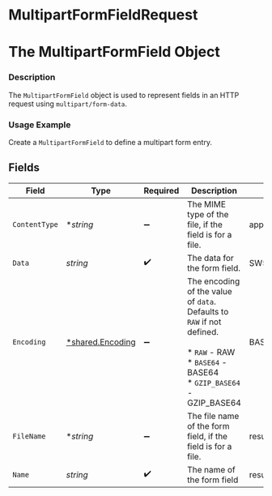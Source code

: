 # MultipartFormFieldRequest

# The MultipartFormField Object
### Description
The `MultipartFormField` object is used to represent fields in an HTTP request using `multipart/form-data`.

### Usage Example
Create a `MultipartFormField` to define a multipart form entry.


## Fields

| Field                                                                                                                                   | Type                                                                                                                                    | Required                                                                                                                                | Description                                                                                                                             | Example                                                                                                                                 |
| --------------------------------------------------------------------------------------------------------------------------------------- | --------------------------------------------------------------------------------------------------------------------------------------- | --------------------------------------------------------------------------------------------------------------------------------------- | --------------------------------------------------------------------------------------------------------------------------------------- | --------------------------------------------------------------------------------------------------------------------------------------- |
| `ContentType`                                                                                                                           | **string*                                                                                                                               | :heavy_minus_sign:                                                                                                                      | The MIME type of the file, if the field is for a file.                                                                                  | application/pdf                                                                                                                         |
| `Data`                                                                                                                                  | *string*                                                                                                                                | :heavy_check_mark:                                                                                                                      | The data for the form field.                                                                                                            | SW50ZWdyYXRlIGZhc3QKSW50ZWdyYXRlIG9uY2U=                                                                                                |
| `Encoding`                                                                                                                              | [*shared.Encoding](../../models/shared/encoding.md)                                                                                     | :heavy_minus_sign:                                                                                                                      | The encoding of the value of `data`. Defaults to `RAW` if not defined.<br/><br/>* `RAW` - RAW<br/>* `BASE64` - BASE64<br/>* `GZIP_BASE64` - GZIP_BASE64 | BASE64                                                                                                                                  |
| `FileName`                                                                                                                              | **string*                                                                                                                               | :heavy_minus_sign:                                                                                                                      | The file name of the form field, if the field is for a file.                                                                            | resume.pdf                                                                                                                              |
| `Name`                                                                                                                                  | *string*                                                                                                                                | :heavy_check_mark:                                                                                                                      | The name of the form field                                                                                                              | resume                                                                                                                                  |